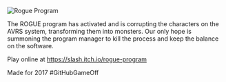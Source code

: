 ![Rogue Program](https://github.com/slashman/rogueprogram/raw/master/res/rogueProgram.jpg)

​The ROGUE program has activated and is corrupting the characters on the 
AVRS system, transforming them into monsters. Our only hope is summoning
the program manager to kill the process and keep the balance on the 
software.

Play online at https://slash.itch.io/rogue-program

Made for 2017 #GitHubGameOff